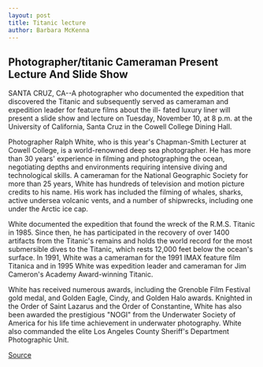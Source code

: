 ```yaml
---
layout: post
title: Titanic lecture
author: Barbara McKenna
---
```


## Photographer/titanic Cameraman Present Lecture And Slide Show

SANTA CRUZ, CA--A photographer who documented the expedition that discovered the Titanic and subsequently served as cameraman and expedition leader for feature films about the ill- fated luxury liner will present a slide show and lecture on Tuesday, November 10, at 8 p.m. at the University of California, Santa Cruz in the Cowell College Dining Hall.

Photographer Ralph White, who is this year's Chapman-Smith Lecturer at Cowell College, is a world-renowned deep sea photographer. He has more than 30 years' experience in filming and photographing the ocean, negotiating depths and environments requiring intensive diving and technological skills. A cameraman for the National Geographic Society for more than 25 years, White has hundreds of television and motion picture credits to his name. His work has included the filming of whales, sharks, active undersea volcanic vents, and a number of shipwrecks, including one under the Arctic ice cap.

White documented the expedition that found the wreck of the R.M.S. Titanic in 1985. Since then, he has participated in the recovery of over 1400 artifacts from the Titanic's remains and holds the world record for the most submersible dives to the Titanic, which rests 12,000 feet below the ocean's surface. In 1991, White was a cameraman for the 1991 IMAX feature film Titanica and in 1995 White was expedition leader and cameraman for Jim Cameron's Academy Award-winning Titanic.

White has received numerous awards, including the Grenoble Film Festival gold medal, and Golden Eagle, Cindy, and Golden Halo awards. Knighted in the Order of Saint Lazarus and the Order of Constantine, White has also been awarded the prestigious "NOGI" from the Underwater Society of America for his life time achievement in underwater photography. White also commanded the elite Los Angeles County Sheriff's Department Photographic Unit.

[Source](http://www1.ucsc.edu/news_events/press_releases/archive/98-99/10-98/titanic.htm "Permalink to UC Santa Cruz: Titanic lecture")